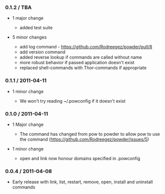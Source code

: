 ### 0.1.2 / TBA ###

* 1 major change

  * added test suite

* 5 minor changes

  * add log command - https://github.com/Rodreegez/powder/pull/8
  * add version command
  * added reverse lookup if commands are called without name
  * more robust behavior if passed application doesn't exist
  * replaced shell-commands with Thor-commands if appropriate

### 0.1.1 / 2011-04-11 ###

* 1 minor change

  * We won't try reading ~/.powconfig if it doesn't exist

### 0.1.0 / 2011-04-11 ###

* 1 Major change

  * The command has changed from pow to powder to allow pow to use the command
  (https://github.com/Rodreegez/powder/issues/5)
  
* 1 minor change

  * open and link now honour domains specified in .powconfig

### 0.0.4 / 2011-04-08 ###

* Early release with link, list, restart, remove, open, install and uninstall commands
